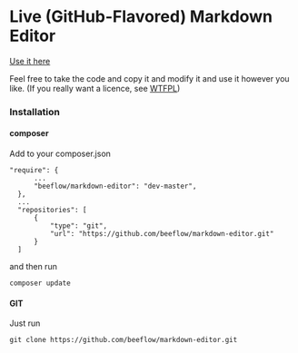# Live (GitHub-Flavored) Markdown Editor

[Use it here](//jbt.github.io/markdown-editor)

Feel free to take the code and copy it and modify it and use it however you like. (If you really want a licence, see [WTFPL](http://www.wtfpl.net/txt/copying/))

### Installation
#### composer

Add to your composer.json

    "require": {
          ...
          "beeflow/markdown-editor": "dev-master",
      },
      ...
      "repositories": [
          {
              "type": "git",
              "url": "https://github.com/beeflow/markdown-editor.git"
          }
      ]

and then run

    composer update
    
#### GIT
Just run

    git clone https://github.com/beeflow/markdown-editor.git